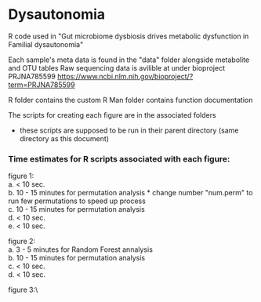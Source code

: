 # Dysautonomia
R code used in "Gut microbiome dysbiosis drives metabolic dysfunction in Familial dysautonomia"

Each sample's meta data is found in the "data" folder alongside metabolite and OTU tables
Raw sequencing data is avilible at under bioproject PRJNA785599 https://www.ncbi.nlm.nih.gov/bioproject/?term=PRJNA785599

R folder contains the custom R
Man folder contains function documentation 

The scripts for creating each figure are in the associated folders
 - these scripts are supposed to be run in their parent directory (same directory as this document)


### Time estimates for R scripts associated with each figure:

 figure 1:\
   a. < 10 sec.\
  b. 10 - 15 minutes for permutation analysis * change number "num.perm" to run few permutations to speed up process\
  c. 10 - 15 minutes for permutation analysis\
  d. < 10 sec.\
  e. < 10 sec.
  
 figure 2:\
  a. 3 - 5 minutes for Random Forest annalysis\
  b. 10 - 15 minutes for permutation analysis\
  c. < 10 sec.\
  d. < 10 sec.
  
 figure 3:\
 

